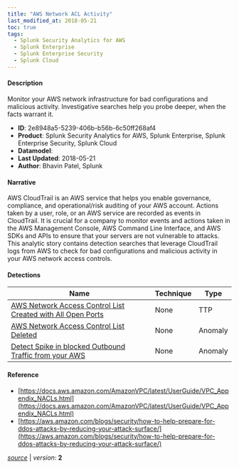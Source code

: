 ```yaml
---
title: "AWS Network ACL Activity"
last_modified_at: 2018-05-21
toc: true
tags:
  - Splunk Security Analytics for AWS
  - Splunk Enterprise
  - Splunk Enterprise Security
  - Splunk Cloud
---
```


#### Description

Monitor your AWS network infrastructure for bad configurations and malicious activity. Investigative searches help you probe deeper, when the facts warrant it.

- **ID**: 2e8948a5-5239-406b-b56b-6c50ff268af4
- **Product**: Splunk Security Analytics for AWS, Splunk Enterprise, Splunk Enterprise Security, Splunk Cloud
- **Datamodel**: 
- **Last Updated**: 2018-05-21
- **Author**: Bhavin Patel, Splunk

#### Narrative

AWS CloudTrail is an AWS service that helps you enable governance, compliance, and operational/risk auditing of your AWS account. Actions taken by a user, role, or an AWS service are recorded as events in CloudTrail. It is crucial for a company to monitor events and actions taken in the AWS Management Console, AWS Command Line Interface, and AWS SDKs and APIs to ensure that your servers are not vulnerable to attacks. This analytic story contains detection searches that leverage CloudTrail logs from AWS to check for bad configurations and malicious activity in your AWS network access controls.

#### Detections

| Name        | Technique   | Type         |
| ----------- | ----------- |--------------|
| [AWS Network Access Control List Created with All Open Ports](/cloud/aws_network_access_control_list_created_with_all_open_ports/) | None | TTP |
| [AWS Network Access Control List Deleted](/cloud/aws_network_access_control_list_deleted/) | None | Anomaly |
| [Detect Spike in blocked Outbound Traffic from your AWS](/cloud/detect_spike_in_blocked_outbound_traffic_from_your_aws/) | None | Anomaly |

#### Reference

* [https://docs.aws.amazon.com/AmazonVPC/latest/UserGuide/VPC_Appendix_NACLs.html](https://docs.aws.amazon.com/AmazonVPC/latest/UserGuide/VPC_Appendix_NACLs.html)
* [https://aws.amazon.com/blogs/security/how-to-help-prepare-for-ddos-attacks-by-reducing-your-attack-surface/](https://aws.amazon.com/blogs/security/how-to-help-prepare-for-ddos-attacks-by-reducing-your-attack-surface/)



[*source*](https://github.com/splunk/security_content/tree/develop/stories/aws_network_acl_activity.yml) \| *version*: **2**